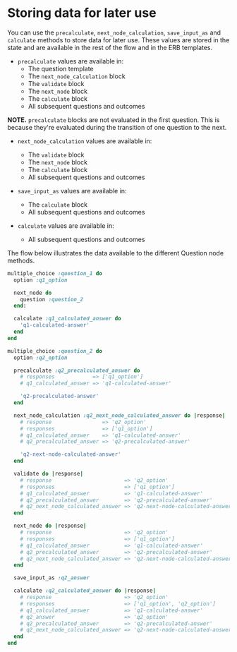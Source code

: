 # Storing data for later use

You can use the `precalculate`, `next_node_calculation`, `save_input_as` and `calculate` methods to store data for later use. These values are stored in the state and are available in the rest of the flow and in the ERB templates.

* `precalculate` values are available in:
  * The question template
  * The `next_node_calculation` block
  * The `validate` block
  * The `next_node` block
  * The `calculate` block
  * All subsequent questions and outcomes

__NOTE.__ `precalculate` blocks are not evaluated in the first question. This is because they're evaluated during the transition of one question to the next.

* `next_node_calculation` values are available in:
  * The `validate` block
  * The `next_node` block
  * The `calculate` block
  * All subsequent questions and outcomes

* `save_input_as` values are available in:
  * The `calculate` block
  * All subsequent questions and outcomes

* `calculate` values are available in:
  * All subsequent questions and outcomes

The flow below illustrates the data available to the different Question node methods.

```ruby
multiple_choice :question_1 do
  option :q1_option

  next_node do
    question :question_2
  end:

  calculate :q1_calculated_answer do
    'q1-calculated-answer'
  end
end

multiple_choice :question_2 do
  option :q2_option

  precalculate :q2_precalculated_answer do
    # responses            => ['q1_option']
    # q1_calculated_answer => 'q1-calculated-answer'

    'q2-precalculated-answer'
  end

  next_node_calculation :q2_next_node_calculated_answer do |response|
    # response                => 'q2_option'
    # responses               => ['q1_option']
    # q1_calculated_answer    => 'q1-calculated-answer'
    # q2_precalculated_answer => 'q2-precalculated-answer'

    'q2-next-node-calculated-answer'
  end

  validate do |response|
    # response                       => 'q2_option'
    # responses                      => ['q1_option']
    # q1_calculated_answer           => 'q1-calculated-answer'
    # q2_precalculated_answer        => 'q2-precalculated-answer'
    # q2_next_node_calculated_answer => 'q2-next-node-calculated-answer'
  end

  next_node do |response|
    # response                       => 'q2_option'
    # responses                      => ['q1_option']
    # q1_calculated_answer           => 'q1-calculated-answer'
    # q2_precalculated_answer        => 'q2-precalculated-answer'
    # q2_next_node_calculated_answer => 'q2-next-node-calculated-answer'
  end

  save_input_as :q2_answer

  calculate :q2_calculated_answer do |response|
    # response                       => 'q2_option'
    # responses                      => ['q1_option', 'q2_option']
    # q1_calculated_answer           => 'q1-calculated-answer'
    # q2_answer                      => 'q2_option'
    # q2_precalculated_answer        => 'q2-precalculated-answer'
    # q2_next_node_calculated_answer => 'q2-next-node-calculated-answer'
  end
end
```
